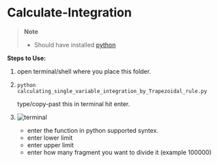 # Calculate-Integration

> **Note**
> - Should have installed [python](https://www.python.org/downloads/)
 
**Steps to Use:**

1. open terminal/shell where you place this folder.
2. ```
   python calculating_single_variable_integration_by_Trapezoidal_rule.py
   ```
   
   type/copy-past this in terminal hit enter.
   
4. ![terminal](terminal.png)

   - enter the function in python supported  syntex.
   - enter lower limit
   - enter upper limit
   - enter how many fragment you want to divide it (example 100000)
